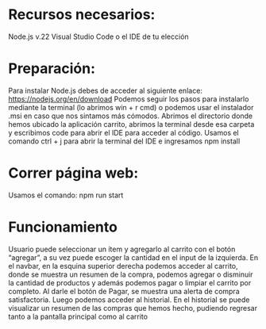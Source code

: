 # Recursos necesarios:
Node.js v.22 
Visual Studio Code o el IDE de tu elección

# Preparación:  
Para instalar Node.js debes de acceder al siguiente enlace:
https://nodejs.org/en/download
Podemos seguir los pasos para instalarlo mediante la terminal (lo abrimos win + r cmd) o podemos usar el instalador .msi en caso que nos sintamos más cómodos.
Abrimos el directorio donde hemos ubicado la aplicación carrito, abrimos la terminal desde esa carpeta y escribimos code para abrir el IDE para acceder al código.
Usamos el comando ctrl + j para abrir la terminal del IDE e ingresamos 
npm install

# Correr página web:
Usamos el comando:
 npm run start

# Funcionamiento
Usuario puede seleccionar un ítem y agregarlo al carrito con el botón “agregar”, a su vez puede escoger la cantidad en el input de la izquierda.
En el navbar, en la esquina superior derecha podemos acceder al carrito, donde se muestra un resumen de la compra, podemos agregar o disminuir la cantidad de productos y además podemos pagar o limpiar el carrito por completo.
Al darle el botón de Pagar, se muestra una alerta de compra satisfactoria. Luego podemos acceder al historial. 
En el historial se puede visualizar un resumen de las compras que hemos hecho, pudiendo regresar tanto a la pantalla principal como al carrito
